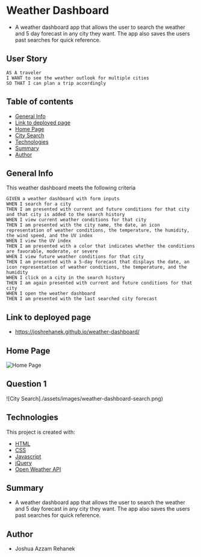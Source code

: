 # Weather Dashboard
- A weather dashboard app that allows the user to search the weather and 5 day forecast in any city they want. The app also saves the users past searches for quick reference.

## User Story

```
AS A traveler
I WANT to see the weather outlook for multiple cities
SO THAT I can plan a trip accordingly
```

## Table of contents
- [General Info](#general-info)
- [Link to deployed page](#general-info)
- [Home Page](#home-page)
- [City Search ](city-search)
- [Technologies](#technologies)
- [Summary](#summary)
- [Author](#author)

## General Info

This weather dashboard meets the following criteria 

```
GIVEN a weather dashboard with form inputs
WHEN I search for a city
THEN I am presented with current and future conditions for that city and that city is added to the search history
WHEN I view current weather conditions for that city
THEN I am presented with the city name, the date, an icon representation of weather conditions, the temperature, the humidity, the wind speed, and the UV index
WHEN I view the UV index
THEN I am presented with a color that indicates whether the conditions are favorable, moderate, or severe
WHEN I view future weather conditions for that city
THEN I am presented with a 5-day forecast that displays the date, an icon representation of weather conditions, the temperature, and the humidity
WHEN I click on a city in the search history
THEN I am again presented with current and future conditions for that city
WHEN I open the weather dashboard
THEN I am presented with the last searched city forecast
```
## Link to deployed page

- https://joshrehanek.github.io/weather-dashboard/

## Home Page

![Home Page](./assets/images/weather-dashboard.png)

## Question 1

![City Search]./assets/images/weather-dashboard-search.png)

## Technologies

This project is created with:

- [HTML](https://html.com/)
- [CSS](https://www.w3.org/Style/CSS/Overview.en.html)
- [Javascript](https://javascript.com/)
- [jQuery](https://jquery.com/)
- [Open Weather API](https://openweathermap.org/api)

## Summary

- A weather dashboard app that allows the user to search the weather and 5 day forecast in any city they want. The app also saves the users past searches for quick reference.


## Author

- Joshua Azzam Rehanek
